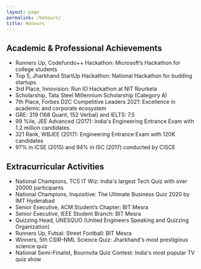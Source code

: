 ```yaml
---
layout: page
permalink: /honours/
title: Honours
---
```


## Academic & Professional Achievements

- Runners Up, Codefundo++ Hackathon: Microsoft’s Hackathon for college students
- Top 5, Jharkhand StartUp Hackathon: National Hackathon for budding startups
- 3rd Place, Innovision: Run IO Hackathon at NIT Rourkela
- Scholarship, Tata Steel Millennium Scholarship (Category A)
- 7th Place, Forbes D2C Competitive Leaders 2021: Excellence in academic and corporate ecosystem
- GRE: 319 (168 Quant, 152 Verbal) and IELTS: 7.5
- 99 %ile, JEE Advanced (2017): India's Engineering Entrance Exam with 1.2 million candidates
- 321 Rank, WBJEE (2017): Engineering Entrance Exam with 120K candidates
- 97% in ICSE (2015) and 94% in ISC (2017) conducted by CISCE

## Extracurricular Activities

- National Champions, TCS IT Wiz: India's largest Tech Quiz with over 20000 participants
- National Champions, Inquisitive: The Ultimate Business Quiz 2020 by IMT Hyderabad
- Senior Executive, ACM Student’s Chapter: BIT Mesra
- Senior Executive, IEEE Student Branch: BIT Mesra
- Quizzing Head, UNESQUO (United Engineers Speaking and Quizzing Organization)
- Runners Up, Futsal: Street Football: BIT Mesra
- Winners, 5th CSIR-NML Science Quiz: Jharkhand's most prestigious science quiz
- National Semi-Finalist, Bournvita Quiz Contest: India's most popular TV quiz show